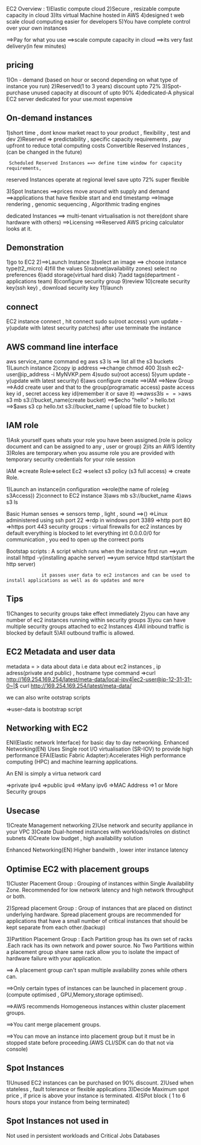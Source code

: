 EC2 Overview : 1)Elastic compute cloud
               2)Secure , resizable compute capacity in cloud
               3)Its  virtual Machine hosted in AWS 
               4)designed t web scale cloud computing easier for developers
               5)You have complete control over your own instances


==>Pay for what you use
==>scale compute capacity in cloud
==>its very fast delivery(in few minutes)

pricing
------------------------------------------------------------------------
1)On - demand (based on hour or second depending on what type of instance you run)
2)Reserved(1 to 3 years) discount upto 72%
3)Spot-purchase unused capacity at discount of upto 90%
4)dedicated-A physical EC2 server dedicated for your use.most expensive


On-demand instances
------------------------------------------------------------------------
1)short time , dont know market react to your product , flexibility , test and dev
2)Reserved => predictability , specific capacity requirements , pay upfront to reduce total computing costs
     Convertible Reserved Instances , (can be changed in the future)

     Scheduled Reserved Instances ==> define time window for capacity requirements,
reserved Instances operate at regional level
save upto 72%
super flexible

3)Spot Instances ==>prices move around with supply and demand
                 ==>applications that have flexible start and end timestamp
                 ==>Image rendering , genomic sequencing , Algorithmic trading engines

dedicated Instances ==> multi-tenant virtualisation is not there(dont share hardware with others)
==>Licensing 
==>Reserved
AWS pricing calculator looks at it.


Demonstration
----------------------------------------------------------------------------
1)go to EC2 2)==>Launch Instance 3)select an image ==> choose instance type(t2_micro)  4)fill the values 5)subnet(availability zones) select no preferences
6)add storage(virtual hard disk)
7)add tags(department - applications team)
8)configure security group
9)review 
10)create security key(ssh key) , download security key 
11)launch

connect
-----------------------------------------------------
EC2 instance connect , hit connect
sudo su(root access)
yum update -y(update with latest security patches)
after use terminate the instance


AWS command line interface
----------------------------------------------------------------------------
aws service_name command
eg aws s3 ls ==> list all the s3 buckets
1)Launch instance
2)copy ip address
==>change chmod 400
3)ssh ec2-user@ip_address -i MyNVKP.pem
4)sudo su(root access)
5)yum update -y(update with latest security)
6)aws configure
   create ==>IAM ==>New Group ==>Add create user and that to the group(programatic access)
   paste access key id , secret access key id(remember it or save it)
==>$aws s3 ls
==>$aws s3 mb s3://bucket_name(create bucket)
==>$echo "hello" > hello.txt
==>$aws s3 cp hello.txt s3://bucket_name ( upload file to bucket )


IAM role
----------------------------------------------------------------------------
1)Ask yourself ques whats your role you have been assigned.(role is policy document and can be assigned to any , user or group)
2)its an AWS Identity
3)Roles are temporary.when you assume role you are provided with temporary security credentials for your role session


IAM =>create Role=>select Ec2 =>select s3 policy (s3 full access) => create Role.

1)Launch an instance(in configuration ==>role(the name of role(eg s3Access))
2)connect to EC2 instance
3)aws mb s3://bucket_name
4)aws s3 ls


Basic Human senses => sensors temp , light , sound ==>()
                   =>Linux administered using ssh port 22
                   =>rdp in windows port 3389
                   =>http port 80
                   =>https port 443
security groups : virtual firewalls for ec2 instances
                  by default everything is blocked
                  to let everything int 0.0.0.0/0 for communication , you eed to open up the correect ports

Bootstap scripts : A script which runs when the instance first run
                 ==>yum install httpd -y(installing apache server)
                 ==>yum service httpd start(start the http server)

                 it passes user data to ec2 instances and can be used to install applications as well as do updates and more


Tips
---------------------------------------------------------------------
1)Changes to security groups take effect immediately
2)you can have any number of ec2 instances running within security groups
3)you can have multiple security groups attached to ec2 Instances
4)All inbound traffic is blocked by default
5)All outbound traffic is allowed.

EC2 Metadata and user data
-----------------------------------------------------------------------
metadata = > data about data i.e data about ec2 instances , ip adress(private and public) , hostname
 type command
=>curl http://169.254.169.254/latest/meta-data/local-ipv4|ec2-user@ip-12-31-31-0~|$ curl http://169.254.169.254/latest/meta-data/

we can also write ootstrap scripts

=>user-data is bootstrap script



Networking with EC2
-------------------------------------------------------------------------
ENI(Elastic network Interface) for basic day to day networking.
Enhanced Networking(EN) Uses Single root I/O virtualisation (SR-IOV) to provide high performance
EFA(Elastic Fabric Adapter):Accelerates High performance computing (HPC) and machine learning applications.


An ENI is simply a virtua network card

=>private ipv4
=>public ipv4
=>Many ipv6
=>MAC Address
=>1 or More Security groups

Usecase 
-----------------------------------------------
1)Create Management networking
2)Use network and security appliance in your VPC
3)Ceate Dual-homed instances with workloads/roles on distinct subnets
4)Create low budget , high availability solution

Enhanced Networking(EN):Higher bandwith , lower inter instance latency





Optimise EC2 with placement groups
------------------------------------------------------------------------

1)Cluster Placement Group : Grouping of instances within Single Availability Zone. Recommended for low network latency and high network throughput or both.

2)Spread placement Group : Group of instances that are placed on distinct underlying hardware.
Spread placement groups are recommended for applications that have a small number of critical instances that should be kept separate from each other.(backup)

3)Partition Placement Group : Each Partition group has its own set of racks .Each rack has its own network and power source. No Two Partitions
within a placement group share same rack allow you to isolate the impact of hardware failure with your application.


==> A placement group can't span multiple availability zones while others can.

==>Only certain types of instances can be launched in placement group .(compute optimised , GPU,Memory,storage optimised).

==>AWS recommends Homogeneous instances within cluster placement groups.

==>You cant merge placement groups.

==>You can move an instance into placement group but it must be in stopped state before proceeding.(AWS CLI/SDK can do that not via console)







Spot Instances
------------------------------------------------------
1)Unused EC2 instances can be purchased on 90% discount.
2)Used when stateless , fault tolerance or flexible applications
3)Decide Maximum spot price , if price is above your instance is terminated.
4)SPot block ( 1 to 6 hours stops your instance from being terminated)


Spot Instances not used in
---------------------------------------------------------------
Not used in persistent workloads and
Critical Jobs
Databases

